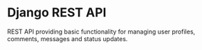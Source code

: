 # Django REST API

REST API providing basic functionality for managing user profiles, comments, messages and status updates.
